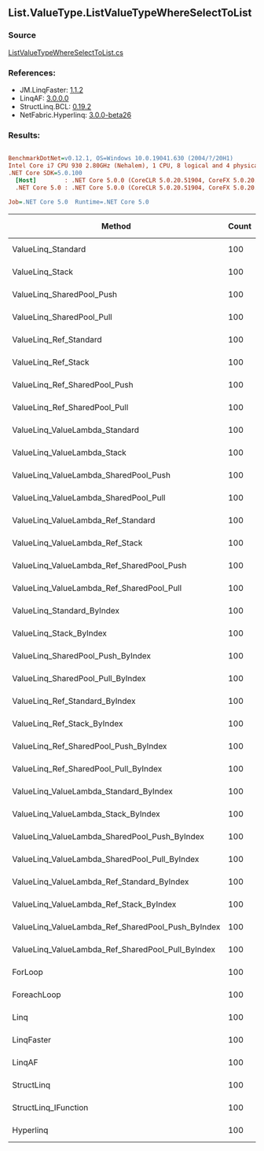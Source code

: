 ﻿## List.ValueType.ListValueTypeWhereSelectToList

### Source
[ListValueTypeWhereSelectToList.cs](../LinqBenchmarks/List/ValueType/ListValueTypeWhereSelectToList.cs)

### References:
- JM.LinqFaster: [1.1.2](https://www.nuget.org/packages/JM.LinqFaster/1.1.2)
- LinqAF: [3.0.0.0](https://www.nuget.org/packages/LinqAF/3.0.0.0)
- StructLinq.BCL: [0.19.2](https://www.nuget.org/packages/StructLinq.BCL/0.19.2)
- NetFabric.Hyperlinq: [3.0.0-beta26](https://www.nuget.org/packages/NetFabric.Hyperlinq/3.0.0-beta26)

### Results:
``` ini

BenchmarkDotNet=v0.12.1, OS=Windows 10.0.19041.630 (2004/?/20H1)
Intel Core i7 CPU 930 2.80GHz (Nehalem), 1 CPU, 8 logical and 4 physical cores
.NET Core SDK=5.0.100
  [Host]        : .NET Core 5.0.0 (CoreCLR 5.0.20.51904, CoreFX 5.0.20.51904), X64 RyuJIT
  .NET Core 5.0 : .NET Core 5.0.0 (CoreCLR 5.0.20.51904, CoreFX 5.0.20.51904), X64 RyuJIT

Job=.NET Core 5.0  Runtime=.NET Core 5.0  

```
|                                            Method | Count |      Mean |     Error |    StdDev |    Median | Ratio | RatioSD |  Gen 0 | Gen 1 | Gen 2 | Allocated |
|-------------------------------------------------- |------ |----------:|----------:|----------:|----------:|------:|--------:|-------:|------:|------:|----------:|
|                                ValueLinq_Standard |   100 |  3.176 μs | 0.0063 μs | 0.0049 μs |  3.179 μs |  1.72 |    0.07 | 1.2207 |     - |     - |   4.99 KB |
|                                   ValueLinq_Stack |   100 |  2.779 μs | 0.0376 μs | 0.0352 μs |  2.787 μs |  1.49 |    0.05 | 0.4883 |     - |     - |   2.01 KB |
|                         ValueLinq_SharedPool_Push |   100 |  3.619 μs | 0.0552 μs | 0.0516 μs |  3.617 μs |  1.95 |    0.07 | 0.4883 |     - |     - |   2.01 KB |
|                         ValueLinq_SharedPool_Pull |   100 |  3.094 μs | 0.0597 μs | 0.0734 μs |  3.130 μs |  1.65 |    0.07 | 0.4883 |     - |     - |   2.01 KB |
|                            ValueLinq_Ref_Standard |   100 |  3.243 μs | 0.0635 μs | 0.0825 μs |  3.251 μs |  1.74 |    0.07 | 1.2207 |     - |     - |   4.99 KB |
|                               ValueLinq_Ref_Stack |   100 |  4.235 μs | 0.0515 μs | 0.0482 μs |  4.250 μs |  2.28 |    0.09 | 0.4883 |     - |     - |   2.01 KB |
|                     ValueLinq_Ref_SharedPool_Push |   100 |  3.443 μs | 0.0687 μs | 0.1927 μs |  3.436 μs |  1.86 |    0.11 | 0.4883 |     - |     - |   2.01 KB |
|                     ValueLinq_Ref_SharedPool_Pull |   100 |  3.176 μs | 0.0637 μs | 0.1643 μs |  3.192 μs |  1.70 |    0.10 | 0.4883 |     - |     - |   2.01 KB |
|                    ValueLinq_ValueLambda_Standard |   100 |  2.789 μs | 0.0552 μs | 0.0678 μs |  2.805 μs |  1.49 |    0.06 | 1.2207 |     - |     - |   4.99 KB |
|                       ValueLinq_ValueLambda_Stack |   100 |  2.870 μs | 0.0573 μs | 0.1489 μs |  2.933 μs |  1.54 |    0.11 | 0.4883 |     - |     - |   2.01 KB |
|             ValueLinq_ValueLambda_SharedPool_Push |   100 |  2.889 μs | 0.0578 μs | 0.1418 μs |  2.893 μs |  1.54 |    0.11 | 0.4883 |     - |     - |   2.01 KB |
|             ValueLinq_ValueLambda_SharedPool_Pull |   100 |  3.065 μs | 0.0610 μs | 0.1413 μs |  3.087 μs |  1.65 |    0.11 | 0.4883 |     - |     - |   2.01 KB |
|                ValueLinq_ValueLambda_Ref_Standard |   100 |  2.339 μs | 0.0468 μs | 0.0946 μs |  2.381 μs |  1.26 |    0.07 | 1.2207 |     - |     - |   4.99 KB |
|                   ValueLinq_ValueLambda_Ref_Stack |   100 |  2.522 μs | 0.0505 μs | 0.1275 μs |  2.568 μs |  1.35 |    0.08 | 0.4883 |     - |     - |   2.01 KB |
|         ValueLinq_ValueLambda_Ref_SharedPool_Push |   100 |  2.568 μs | 0.0496 μs | 0.0695 μs |  2.596 μs |  1.38 |    0.06 | 0.4883 |     - |     - |   2.01 KB |
|         ValueLinq_ValueLambda_Ref_SharedPool_Pull |   100 |  2.756 μs | 0.0552 μs | 0.1312 μs |  2.802 μs |  1.48 |    0.08 | 0.4883 |     - |     - |   2.01 KB |
|                        ValueLinq_Standard_ByIndex |   100 |  3.011 μs | 0.0597 μs | 0.1259 μs |  3.056 μs |  1.62 |    0.09 | 1.2207 |     - |     - |   4.99 KB |
|                           ValueLinq_Stack_ByIndex |   100 |  2.249 μs | 0.0447 μs | 0.0981 μs |  2.288 μs |  1.20 |    0.07 | 0.4883 |     - |     - |   2.01 KB |
|                 ValueLinq_SharedPool_Push_ByIndex |   100 |  3.173 μs | 0.0622 μs | 0.1169 μs |  3.225 μs |  1.70 |    0.08 | 0.4883 |     - |     - |   2.01 KB |
|                 ValueLinq_SharedPool_Pull_ByIndex |   100 |  2.576 μs | 0.0513 μs | 0.1455 μs |  2.627 μs |  1.40 |    0.08 | 0.4883 |     - |     - |   2.01 KB |
|                    ValueLinq_Ref_Standard_ByIndex |   100 |  2.840 μs | 0.0565 μs | 0.1115 μs |  2.893 μs |  1.52 |    0.06 | 1.2207 |     - |     - |   4.99 KB |
|                       ValueLinq_Ref_Stack_ByIndex |   100 |  2.081 μs | 0.0417 μs | 0.0991 μs |  2.111 μs |  1.12 |    0.06 | 0.4883 |     - |     - |   2.01 KB |
|             ValueLinq_Ref_SharedPool_Push_ByIndex |   100 |  3.042 μs | 0.0293 μs | 0.0274 μs |  3.051 μs |  1.64 |    0.06 | 0.4883 |     - |     - |   2.01 KB |
|             ValueLinq_Ref_SharedPool_Pull_ByIndex |   100 |  2.422 μs | 0.0481 μs | 0.1198 μs |  2.461 μs |  1.30 |    0.07 | 0.4883 |     - |     - |   2.01 KB |
|            ValueLinq_ValueLambda_Standard_ByIndex |   100 |  2.226 μs | 0.0440 μs | 0.0848 μs |  2.271 μs |  1.20 |    0.05 | 1.2207 |     - |     - |   4.99 KB |
|               ValueLinq_ValueLambda_Stack_ByIndex |   100 |  2.320 μs | 0.0460 μs | 0.0990 μs |  2.356 μs |  1.25 |    0.06 | 0.4883 |     - |     - |   2.01 KB |
|     ValueLinq_ValueLambda_SharedPool_Push_ByIndex |   100 |  2.395 μs | 0.0478 μs | 0.1038 μs |  2.432 μs |  1.28 |    0.07 | 0.4883 |     - |     - |   2.01 KB |
|     ValueLinq_ValueLambda_SharedPool_Pull_ByIndex |   100 |  2.309 μs | 0.0462 μs | 0.1167 μs |  2.323 μs |  1.25 |    0.05 | 0.4883 |     - |     - |   2.01 KB |
|        ValueLinq_ValueLambda_Ref_Standard_ByIndex |   100 |  2.244 μs | 0.0332 μs | 0.0311 μs |  2.256 μs |  1.21 |    0.05 | 1.2207 |     - |     - |   4.99 KB |
|           ValueLinq_ValueLambda_Ref_Stack_ByIndex |   100 |  1.938 μs | 0.0375 μs | 0.0432 μs |  1.954 μs |  1.04 |    0.04 | 0.4902 |     - |     - |   2.01 KB |
| ValueLinq_ValueLambda_Ref_SharedPool_Push_ByIndex |   100 |  2.413 μs | 0.0475 μs | 0.0959 μs |  2.460 μs |  1.30 |    0.06 | 0.4883 |     - |     - |   2.01 KB |
| ValueLinq_ValueLambda_Ref_SharedPool_Pull_ByIndex |   100 |  2.138 μs | 0.0423 μs | 0.0835 μs |  2.182 μs |  1.15 |    0.06 | 0.4883 |     - |     - |   2.01 KB |
|                                           ForLoop |   100 |  1.870 μs | 0.0369 μs | 0.0586 μs |  1.897 μs |  1.00 |    0.00 | 1.2207 |     - |     - |   4.99 KB |
|                                       ForeachLoop |   100 |  2.223 μs | 0.0390 μs | 0.0365 μs |  2.237 μs |  1.20 |    0.05 | 1.2207 |     - |     - |   4.99 KB |
|                                              Linq |   100 |  2.789 μs | 0.0542 μs | 0.0685 μs |  2.815 μs |  1.49 |    0.06 | 1.2856 |     - |     - |   5.27 KB |
|                                        LinqFaster |   100 |  2.936 μs | 0.0575 μs | 0.1051 μs |  2.951 μs |  1.58 |    0.08 | 1.7128 |     - |     - |      7 KB |
|                                            LinqAF |   100 | 13.049 μs | 0.2390 μs | 0.4186 μs | 13.100 μs |  7.00 |    0.33 |      - |     - |     - |   4.99 KB |
|                                        StructLinq |   100 |  2.150 μs | 0.0428 μs | 0.0941 μs |  2.188 μs |  1.14 |    0.06 | 0.5112 |     - |     - |    2.1 KB |
|                              StructLinq_IFunction |   100 |  1.566 μs | 0.0314 μs | 0.0582 μs |  1.593 μs |  0.84 |    0.04 | 0.4902 |     - |     - |   2.01 KB |
|                                         Hyperlinq |   100 |  2.230 μs | 0.0465 μs | 0.1370 μs |  2.219 μs |  1.18 |    0.04 | 0.5074 |     - |     - |   2.08 KB |
